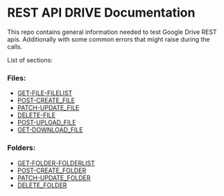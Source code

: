 # REST API DRIVE Documentation

This repo contains general information needed to test Google Drive REST apis. Additionally with some common errors that might raise during the calls.

List of sections: 

### Files:
* [GET-FILE-FILELIST](restcalls/Files/GET-ReadFile.md)
* [POST-CREATE_FILE](restcalls/Files/POST-CreateFile.md)
* [PATCH-UPDATE_FILE](restcalls/Files/PATCH-UpdateFile.md)
* [DELETE-FILE](restcalls/Files/DELETE-DeleteFile.md)
* [POST-UPLOAD_FILE](restcalls/Files/POST-UploadFile.md)
* [GET-DOWNLOAD_FILE](restcalls/Files/GET-DownloadFile.md)

### Folders:
* [GET-FOLDER-FOLDERLIST](restcalls/Folders/GET-ReadFolder.md)
* [POST-CREATE_FOLDER](restcalls/Folders/POST-CreateFolder.md)
* [PATCH-UPDATE_FOLDER](restcalls/Folders/PATCH-UpdateFolder.md)
* [DELETE_FOLDER](restcalls/Folders/DELETE-DeleteFolder.md)
